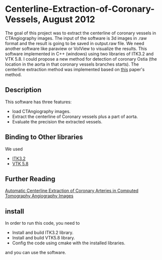 # Centerline-Extraction-of-Coronary-Vessels, August 2012

The goal of this project was to extract the centerline of coronary vessels in CTAngiography images. The input of the software is 3d images in .raw format and the result is going to be saved
in output.raw file. We need another software like paraview or VolView to visualize the results. 
This software implemented in C++ (windows) using two libraries of ITK3.2 and VTK 5.8. 
I could propose a new method for detection of coronary Ostia (the location in the aorta in that coronary vessels branches starts). The centerline extraction method was implemented based on [this](https://www.ncbi.nlm.nih.gov/pubmed/21637981) paper's method.

## Description
This software has three features:
- load CTAngiography images.
- Extract the centerline of Coronary vessels plus a part of aorta.
- Evaluate the precision the extracted vessels.

## Binding to Other libraries
We used 
- [ITK3.2](https://itk.org/)
- [VTK 5.8](https://www.vtk.org/)



## Further Reading
[Automatic Centerline Extraction of Coronary Arteries in Computed
Tomography Angiography Images](http://confnews.um.ac.ir/images/41/conferences/icee2013/2009_2.pdf)

## install
In order to run this code, you need to 
- Install and build ITK3.2 library.
- Install and build VTK5.8 library.
- Config the code using cmake with the installed libraries. 

and you can use the software.
